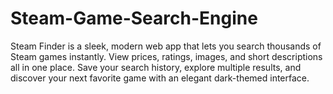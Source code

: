 # Steam-Game-Search-Engine
Steam Finder is a sleek, modern web app that lets you search thousands of Steam games instantly. View prices, ratings, images, and short descriptions all in one place. Save your search history, explore multiple results, and discover your next favorite game with an elegant dark-themed interface.
